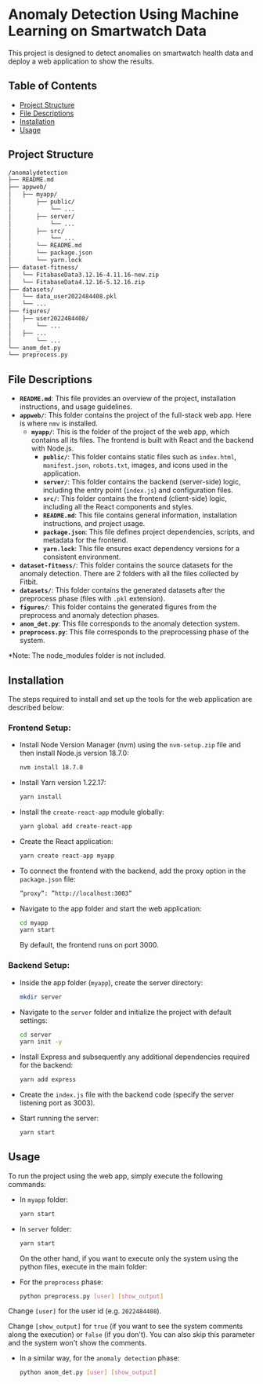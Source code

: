 # Anomaly Detection Using Machine Learning on Smartwatch Data

This project is designed to detect anomalies on smartwatch health data and deploy a web application to show the results.

## Table of Contents

- [Project Structure](#project-structure)
- [File Descriptions](#file-descriptions)
- [Installation](#installation)
- [Usage](#usage)

## Project Structure

```markdown
/anomalydetection
├── README.md
├── appweb/
│   ├── myapp/
│       ├── public/
│           └── ...
│       ├── server/
│           └── ...
│       ├── src/
│           └── ...
│       └── README.md
│       └── package.json
│       └── yarn.lock
├── dataset-fitness/
│   └── FitabaseData3.12.16-4.11.16-new.zip
│   └── FitabaseData4.12.16-5.12.16.zip
├── datasets/
│   └── data_user2022484408.pkl
│   └── ...
├── figures/
│   ├── user2022484408/
│       └── ...
│   ├── ...
│       └── ...
└── anom_det.py
└── preprocess.py
```

## File Descriptions

- **`README.md`**: This file provides an overview of the project, installation instructions, and usage guidelines.
- **`appweb/`**: This folder contains the project of the full-stack web app. Here is where `nmv` is installed.
  - **`myapp/`**: This is the folder of the project of the web app, which contains all its files. The frontend is built with React and the backend with Node.js.
    - **`public/`**: This folder contains static files such as `index.html`, `manifest.json`, `robots.txt`, images, and icons used in the application.
    - **`server/`**: This folder contains the backend (server-side) logic, including the entry point (`index.js`) and configuration files.
    - **`src/`**: This folder contains the frontend (client-side) logic, including all the React components and styles.
    - **`README.md`**: This file contains general information, installation instructions, and project usage.
    - **`package.json`**: This file defines project dependencies, scripts, and metadata for the frontend.
    - **`yarn.lock`**: This file ensures exact dependency versions for a consistent environment.
- **`dataset-fitness/`**: This folder contains the source datasets for the anomaly detection. There are 2 folders with all the files collected by Fitbit.
- **`datasets/`**: This folder contains the generated datasets after the preprocess phase (files with `.pkl` extension).
- **`figures/`**: This folder contains the generated figures from the preprocess and anomaly detection phases.
- **`anom_det.py`**: This file corresponds to the anomaly detection system.
- **`preprocess.py`**: This file corresponds to the preprocessing phase of the system.

*Note: The node_modules folder is not included.

## Installation

The steps required to install and set up the tools for the web application are described below:

### Frontend Setup:

- Install Node Version Manager (nvm) using the `nvm-setup.zip` file and then install Node.js version 18.7.0:
  
  ```bash
  nvm install 18.7.0
  ```
  
- Install Yarn version 1.22.17:
  
  ```bash
  yarn install
  ```
  
- Install the `create-react-app` module globally:

  ```bash
  yarn global add create-react-app
  ```
  
- Create the React application:

  ```bash
  yarn create react-app myapp
  ```
  
- To connect the frontend with the backend, add the proxy option in the `package.json` file:

  ```bash
  ”proxy”: ”http://localhost:3003”
  ```
  
- Navigate to the app folder and start the web application:

  ```bash
  cd myapp
  yarn start
  ```
  
  By default, the frontend runs on port 3000.

### Backend Setup:

- Inside the app folder (`myapp`), create the server directory:

  ```bash
  mkdir server
  ```
  
- Navigate to the `server` folder and initialize the project with default settings:

  ```bash
  cd server
  yarn init -y
  ```
  
- Install Express and subsequently any additional dependencies required for the backend:

  ```bash
  yarn add express
  ```
  
- Create the `index.js` file with the backend code (specify the server listening port as 3003).
  
- Start running the server:

  ```bash
  yarn start
  ```

## Usage

To run the project using the web app, simply execute the following commands:

- In `myapp` folder:
  
  ```bash
  yarn start
  ```

- In `server` folder:

  ```bash
  yarn start
  ```

  On the other hand, if you want to execute only the system using the python files, execute in the main folder:

- For the `preprocess` phase:
  
  ```bash
  python preprocess.py [user] [show_output]
  ```

Change `[user]` for the user id (e.g. `2022484408`).

Change `[show_output]` for `true` (if you want to see the system comments along the execution) or `false` (if you don't). You can also skip this parameter and the system won't show the comments.

- In a similar way, for the `anomaly detection` phase:
  
  ```bash
  python anom_det.py [user] [show_output]
  ```

